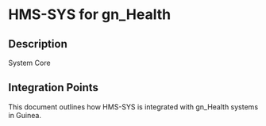 # HMS-SYS for gn_Health

## Description

System Core

## Integration Points

This document outlines how HMS-SYS is integrated with gn_Health systems in Guinea.
